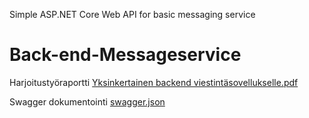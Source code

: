 Simple ASP.NET Core Web API for basic messaging service
# Back-end-Messageservice

Harjoitustyöraportti
[Yksinkertainen backend viestintäsovellukselle.pdf](https://github.com/vilihellsten/Back-end-Messageservice/files/13854581/Yksinkertainen.backend.viestintasovellukselle.pdf)

Swagger dokumentointi
[swagger.json](https://github.com/vilihellsten/Back-end-Messageservice/files/13854582/swagger.json)
